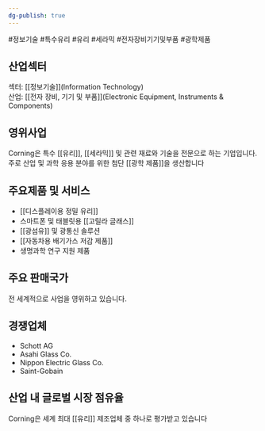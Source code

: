 ```yaml
---
dg-publish: true
---
```

#정보기술 #특수유리 #유리 #세라믹 #전자장비기기및부품 #광학제품

## 산업섹터

섹터: [[정보기술]](Information Technology)  
산업: [[전자 장비, 기기 및 부품]](Electronic Equipment, Instruments & Components)

## 영위사업

Corning은 특수 [[유리]], [[세라믹]] 및 관련 재료와 기술을 전문으로 하는 기업입니다. 주로 산업 및 과학 응용 분야를 위한 첨단 [[광학 제품]]을 생산합니다

## 주요제품 및 서비스

- [[디스플레이용 정밀 유리]]
- 스마트폰 및 태블릿용 [[고릴라 글래스]]
- [[광섬유]] 및 광통신 솔루션
- [[자동차용 배기가스 저감 제품]]
- 생명과학 연구 지원 제품

## 주요 판매국가

전 세계적으로 사업을 영위하고 있습니다.

## 경쟁업체

- Schott AG
- Asahi Glass Co.
- Nippon Electric Glass Co.
- Saint-Gobain

## 산업 내 글로벌 시장 점유율

Corning은 세계 최대 [[유리]] 제조업체 중 하나로 평가받고 있습니다